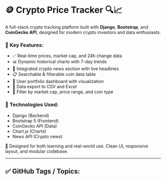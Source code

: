 # 🪙 Crypto Price Tracker 🔍📈

A full-stack crypto tracking platform built with **Django**, **Bootstrap**, and **CoinGecko API**, designed for modern crypto investors and data enthusiasts.

### 🔧 Key Features:
- ✅ Real-time prices, market cap, and 24h change data
- 📊 Dynamic historical charts with 7-day trends
- 📰 Integrated crypto news section with live headlines
- 📋 Searchable & filterable coin data table
- 👤 User portfolio dashboard with visualization
- 💾 Data export to CSV and Excel
- 🎯 Filter by market cap, price range, and coin type

### 🧰 Technologies Used:
- Django (Backend)
- Bootstrap 5 (Frontend)
- CoinGecko API (Data)
- Chart.js (Charts)
- News API (Crypto news)

🎯 Designed for both learning and real-world use. Clean UI, responsive layout, and modular codebase.

---

## ✅ GitHub Tags / Topics:


